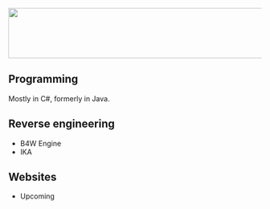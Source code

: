 <section id="header">
	<br>
	    <img width="600" height="100" src="https://wexfy.com/apex/logo.svg">
	<br>
</section>

<h2>Programming</h2>
<p>Mostly in C#, formerly in Java.</p>

<h2>Reverse engineering</h2>
<ul>
  <li>B4W Engine</li>
  <li>IKA</li>
</ul>

<h2>Websites</h2>
<ul>
  <li>Upcoming</li>
</ul>
